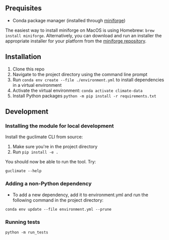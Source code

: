 ## Prequisites

* Conda package manager (installed through [miniforge](https://github.com/conda-forge/miniforge))

The easiest way to install miniforge on MacOS is using Homebrew: `brew install miniforge`. Alternatively, you can download and run an installer the appropriate installer for your platform from the [miniforge repository](https://github.com/conda-forge/miniforge).

## Installation

1. Clone this repo
2. Navigate to the project directory using the command line prompt
3. Run `conda env create --file ./environment.yml` to install dependencies in a virtual environment
4. Activate the virtual environment: `conda activate climate-data`
5. Install Python packages `python -m pip install -r requirements.txt`

## Development

### Installing the module for local development

Install the guclimate CLI from source:
1. Make sure you're in the project directory
2. Run `pip install -e .`

You should now be able to run the tool. Try:
```
guclimate --help
```

### Adding a non-Python dependency

* To add a new dependency, add it to environment.yml and run the following command in the project directory:

```
conda env update --file environment.yml --prune
```

### Running tests

```
python -m run_tests
```
